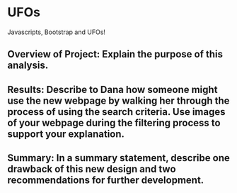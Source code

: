 # UFOs
Javascripts, Bootstrap and UFOs!
## Overview of Project: Explain the purpose of this analysis.
## Results: Describe to Dana how someone might use the new webpage by walking her through the process of using the search criteria. Use images of your webpage during the filtering process to support your explanation.
## Summary: In a summary statement, describe one drawback of this new design and two recommendations for further development.
